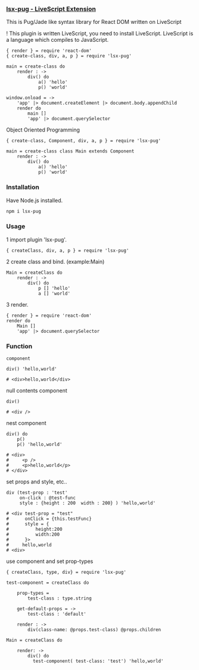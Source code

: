 ### [lsx-pug - LiveScript Extension](https://github.com/flyber-net/lsx-pug)

This is Pug/Jade like syntax library for React DOM written on LiveScript

! This plugin is written LiveScript, you need to install LiveScript. LiveScript is a language which compiles to JavaScript.
```Livescript
{ render } = require 'react-dom'
{ create-class, div, a, p } = require 'lsx-pug'

main = create-class do
    render : ->
        div() do
            a() 'hello'
            p() 'world'

window.onload = ->
    'app' |> document.createElement |> document.body.appendChild
    render do
        main []
        'app' |> document.querySelector
```

Object Oriented Programming

```Livescript
{ create-class, Component, div, a, p } = require 'lsx-pug'

main = create-class class Main extends Component
    render : ->
        div() do
            a() 'hello'
            p() 'world'
```
### Installation

Have Node.js installed.

```Bash
npm i lsx-pug
```

### Usage

1 import plugin 'lsx-pug'.

```Livescript
{ createClass, div, a, p } = require 'lsx-pug'
```

2 create class and bind. (example:Main)

```Livescript
Main = createClass do
    render : ->
        div() do
            p [] 'hello'
            a [] 'world'
```

3 render.

```Livescript
{ render } = require 'react-dom'
render do
    Main []
    'app' |> document.querySelector
```

### Function

```Livescript
component

div() 'hello,world'

# <div>hello,world</div>
```

null contents component

```Livescript
div()

# <div />
```

nest component
```Livescript
div() do 
    p()
    p() 'hello,world'

# <div>
#     <p />
#     <p>hello,world</p>
# </div>
```

set props and style, etc..

```Livescript
div (test-prop : 'test'
     on-click : @test-func 
     style : {height : 200  width : 200} ) 'hello,world'

# <div test-prop = "test"
#      onClick = {this.testFunc}
#      style = {
#          height:200
#          width:200
#      }>
#     hello,world
# <div>
```
use component and set prop-types
```Livescript
{ createClass, type, div} = require 'lsx-pug'

test-component = createClass do

    prop-types =
        test-class : type.string

    get-default-props = ->
        test-class : 'default'

    render : ->
        div(class-name: @props.test-class) @props.children

Main = createClass do

    render: ->
        div() do
          test-component( test-class: 'test') 'hello,world'
```
